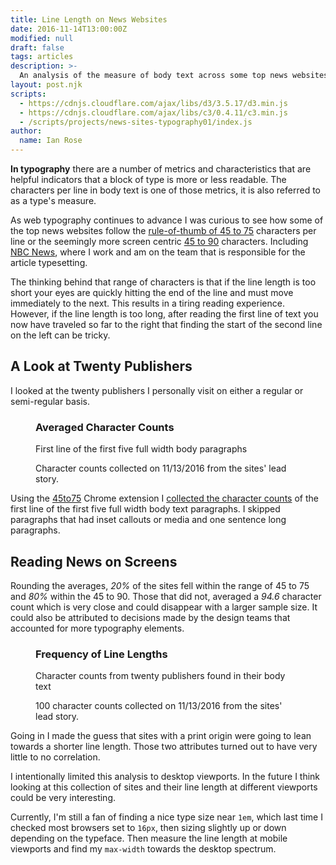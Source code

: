 ```yaml
---
title: Line Length on News Websites
date: 2016-11-14T13:00:00Z
modified: null
draft: false
tags: articles
description: >-
  An analysis of the measure of body text across some top news websites.
layout: post.njk
scripts:
  - https://cdnjs.cloudflare.com/ajax/libs/d3/3.5.17/d3.min.js
  - https://cdnjs.cloudflare.com/ajax/libs/c3/0.4.11/c3.min.js
  - /scripts/projects/news-sites-typography01/index.js
author:
  name: Ian Rose
---
```

**In typography** there are a number of metrics and characteristics that are helpful indicators that a block of type is more or less readable. The characters per line in body text is one of those metrics, it is also referred to as a type's measure.

As web typography continues to advance I was curious to see how some of the top news websites follow the [rule-of-thumb of 45 to 75](http://webtypography.net/2.1.2) characters per line or the seemingly more screen centric [45 to 90](http://practicaltypography.com/line-length.html) characters. Including [NBC News](http://www.nbcnews.com/), where I work and am on the team that is responsible for the article typesetting.

The thinking behind that range of characters is that if the line length is too short your eyes are quickly hitting the end of the line and must move immediately to the next. This results in a tiring reading experience. However, if the line length is too long, after reading the first line of text you now have traveled so far to the right that finding the start of the second line on the left can be tricky.

## A Look at Twenty Publishers

I looked at the twenty publishers I personally visit on either a regular or semi-regular basis.

<figure class="media-full">
  <h3 class="media-title">Averaged Character Counts</h3>
  <p class="media-subtitle">First line of the first five full width body paragraphs</p>
  <div id="averages"></div>
  <figcaption>Character counts collected on 11/13/2016 from the sites' lead story.</figcaption>
</figure>

Using the [45to75](https://chrome.google.com/webstore/detail/45to75/efmppndinjbljeellfdkpghgblenbcdd) Chrome extension I [collected the character counts](/assets/data/news-websites-line-lengths-11-13-2016.csv) of the first line of the first five full width body text paragraphs. I skipped paragraphs that had inset callouts or media and one sentence long paragraphs.

## Reading News on Screens

Rounding the averages, *20%* of the sites fell within the range of 45 to 75 and *80%* within the 45 to 90. Those that did not, averaged a *94.6* character count which is very close and could disappear with a larger sample size. It could also be attributed to decisions made by the design teams that accounted for more typography elements.

<figure class="media-full">
  <h3 class="media-title">Frequency of Line Lengths</h3>
  <p class="media-subtitle">Character counts from twenty publishers found in their body text</p>
  <div id="frequency"></div>
  <figcaption>100 character counts collected on 11/13/2016 from the sites' lead story.</figcaption>
</figure>

Going in I made the guess that sites with a print origin were going to lean towards a shorter line length. Those two attributes turned out to have very little to no correlation.

I intentionally limited this analysis to desktop viewports. In the future I think looking at this collection of sites and their line length at different viewports could be very interesting.

Currently, I'm still a fan of finding a nice type size near `1em`, which last time I checked most browsers set to `16px`, then sizing slightly up or down depending on the typeface. Then measure the line length at mobile viewports and find my `max-width` towards the desktop spectrum.
